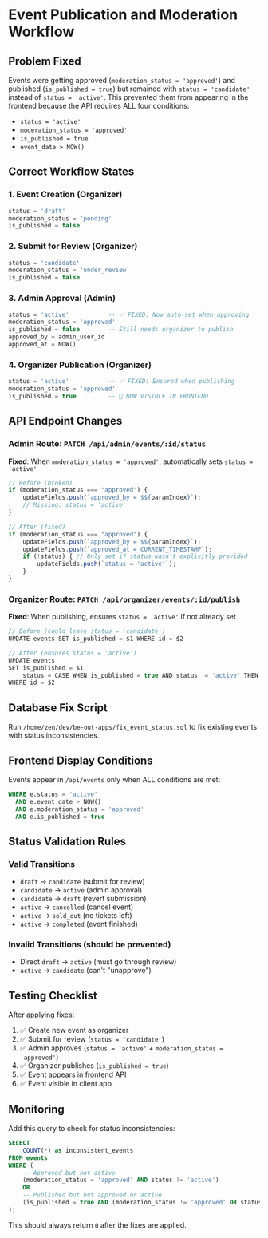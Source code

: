 # Event Publication and Moderation Workflow

## Problem Fixed
Events were getting approved (`moderation_status = 'approved'`) and published (`is_published = true`) but remained with `status = 'candidate'` instead of `status = 'active'`. This prevented them from appearing in the frontend because the API requires ALL four conditions:
- `status = 'active'`
- `moderation_status = 'approved'`
- `is_published = true`
- `event_date > NOW()`

## Correct Workflow States

### 1. Event Creation (Organizer)
```sql
status = 'draft'
moderation_status = 'pending'
is_published = false
```

### 2. Submit for Review (Organizer)
```sql
status = 'candidate'
moderation_status = 'under_review'
is_published = false
```

### 3. Admin Approval (Admin)
```sql
status = 'active'           -- ✅ FIXED: Now auto-set when approving
moderation_status = 'approved'
is_published = false        -- Still needs organizer to publish
approved_by = admin_user_id
approved_at = NOW()
```

### 4. Organizer Publication (Organizer)
```sql
status = 'active'           -- ✅ FIXED: Ensured when publishing
moderation_status = 'approved'
is_published = true         -- 🎯 NOW VISIBLE IN FRONTEND
```

## API Endpoint Changes

### Admin Route: `PATCH /api/admin/events/:id/status`
**Fixed**: When `moderation_status = 'approved'`, automatically sets `status = 'active'`

```javascript
// Before (broken)
if (moderation_status === "approved") {
    updateFields.push(`approved_by = $${paramIndex}`);
    // Missing: status = 'active'
}

// After (fixed)
if (moderation_status === "approved") {
    updateFields.push(`approved_by = $${paramIndex}`);
    updateFields.push(`approved_at = CURRENT_TIMESTAMP`);
    if (!status) { // Only set if status wasn't explicitly provided
        updateFields.push(`status = 'active'`);
    }
}
```

### Organizer Route: `PATCH /api/organizer/events/:id/publish`
**Fixed**: When publishing, ensures `status = 'active'` if not already set

```javascript
// Before (could leave status = 'candidate')
UPDATE events SET is_published = $1 WHERE id = $2

// After (ensures status = 'active')
UPDATE events
SET is_published = $1,
    status = CASE WHEN is_published = true AND status != 'active' THEN 'active' ELSE status END
WHERE id = $2
```

## Database Fix Script

Run `/home/zen/dev/be-out-apps/fix_event_status.sql` to fix existing events with status inconsistencies.

## Frontend Display Conditions

Events appear in `/api/events` only when ALL conditions are met:
```sql
WHERE e.status = 'active'
  AND e.event_date > NOW()
  AND e.moderation_status = 'approved'
  AND e.is_published = true
```

## Status Validation Rules

### Valid Transitions
- `draft` → `candidate` (submit for review)
- `candidate` → `active` (admin approval)
- `candidate` → `draft` (revert submission)
- `active` → `cancelled` (cancel event)
- `active` → `sold_out` (no tickets left)
- `active` → `completed` (event finished)

### Invalid Transitions (should be prevented)
- Direct `draft` → `active` (must go through review)
- `active` → `candidate` (can't "unapprove")

## Testing Checklist

After applying fixes:
1. ✅ Create new event as organizer
2. ✅ Submit for review (`status = 'candidate'`)
3. ✅ Admin approves (`status = 'active'` + `moderation_status = 'approved'`)
4. ✅ Organizer publishes (`is_published = true`)
5. ✅ Event appears in frontend API
6. ✅ Event visible in client app

## Monitoring

Add this query to check for status inconsistencies:
```sql
SELECT
    COUNT(*) as inconsistent_events
FROM events
WHERE (
    -- Approved but not active
    (moderation_status = 'approved' AND status != 'active')
    OR
    -- Published but not approved or active
    (is_published = true AND (moderation_status != 'approved' OR status != 'active'))
);
```

This should always return `0` after the fixes are applied.
